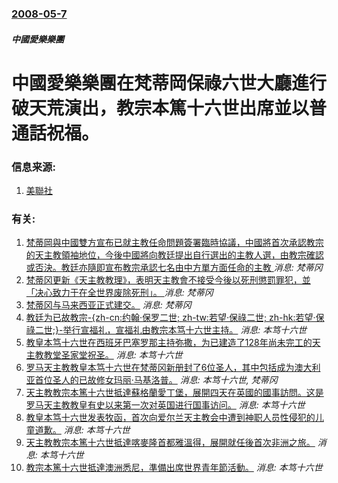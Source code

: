 ### [2008-05-7](/news/2008/05/7/index.md)

##### 中國愛樂樂團
# 中國愛樂樂團在梵蒂岡保祿六世大廳進行破天荒演出，教宗本篤十六世出席並以普通話祝福。




### 信息来源:

1. [美聯社](https://web.archive.org/web/20080517042518/http://ap.google.com/article/ALeqM5h4low64OvnoS4hKG-Cq9_Joi0BtAD90GV8C01)

### 有关:

1. [梵蒂岡與中國雙方宣布已就主教任命問題簽署臨時協議，中國將首次承認教宗的天主教領袖地位，今後中國將向教廷提出自行選出的主教人選，由教宗確認或否決。教廷亦隨即宣布教宗承認七名由中方單方面任命的主教 ](/zh/news/2018/09/22/梵蒂岡與中國雙方宣布已就主教任命問題簽署臨時協議-中國將首次承認教宗的天主教領袖地位-今後中國將向教廷提出自行選出的主教.md) _消息: 梵蒂冈_
2. [梵蒂冈更新《天主教教理》，表明天主教會不接受今後以死刑懲罰罪犯，並「决心致力于在全世界废除死刑」。 ](/zh/news/2018/08/2/梵蒂冈更新-天主教教理-表明天主教會不接受今後以死刑懲罰罪犯-並-决心致力于在全世界废除死刑.md) _消息: 梵蒂冈_
3. [梵蒂冈与马来西亚正式建交。](/zh/news/2011/07/18/梵蒂冈与马来西亚正式建交.md) _消息: 梵蒂冈_
4. [教廷为已故教宗-{zh-cn:约翰·保罗二世; zh-tw:若望·保祿二世; zh-hk:若望·保祿二世;}-举行宣福礼，宣福礼由教宗本笃十六世主持。](/zh/news/2011/05/1/教廷为已故教宗-zh-cn-约翰-保罗二世-zh-tw-若望-保祿二世-zh-hk-若望-保祿二世-举行宣福礼.md) _消息: 本笃十六世_
5. [ 教皇本笃十六世在西班牙巴塞罗那主持弥撒，为已建造了128年尚未完工的天主教教堂圣家堂祝圣。](/zh/news/2010/11/7/教皇本笃十六世在西班牙巴塞罗那主持弥撒-为已建造了128年尚未完工的天主教教堂圣家堂祝圣.md) _消息: 本笃十六世_
6. [ 罗马天主教教皇本笃十六世在梵蒂冈新册封了6位圣人，其中包括成为澳大利亚首位圣人的已故修女玛丽·马基洛普。](/zh/news/2010/10/17/罗马天主教教皇本笃十六世在梵蒂冈新册封了6位圣人-其中包括成为澳大利亚首位圣人的已故修女玛丽-马基洛普.md) _消息: 本笃十六世, 梵蒂冈_
7. [ 天主教教宗本篤十六世抵達蘇格蘭愛丁堡，展開四天在英國的國事訪問。这是罗马天主教教皇有史以来第一次对英国进行国事访问。](/zh/news/2010/09/16/天主教教宗本篤十六世抵達蘇格蘭愛丁堡-展開四天在英國的國事訪問-这是罗马天主教教皇有史以来第一次对英国进行国事访问.md) _消息: 本笃十六世_
8. [ 教皇本笃十六世发表牧函，首次向爱尔兰天主教会中遭到神职人员性侵犯的儿童道歉。](/zh/news/2010/03/20/教皇本笃十六世发表牧函-首次向爱尔兰天主教会中遭到神职人员性侵犯的儿童道歉.md) _消息: 本笃十六世_
9. [天主教教宗本篤十六世抵達喀麥隆首都雅溫得，展開就任後首次非洲之旅。](/zh/news/2009/03/18/天主教教宗本篤十六世抵達喀麥隆首都雅溫得-展開就任後首次非洲之旅.md) _消息: 本笃十六世_
10. [教宗本篤十六世抵達澳洲悉尼，準備出席世界青年節活動。](/zh/news/2008/07/13/教宗本篤十六世抵達澳洲悉尼-準備出席世界青年節活動.md) _消息: 本笃十六世_
